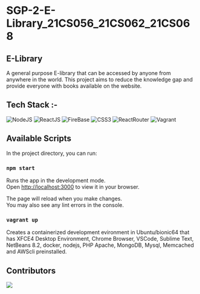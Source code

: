# SGP-2-E-Library_21CS056_21CS062_21CS068

<!-- ## Description -->

<h2>E-Library</h2>

A general purpose E-library that can be accessed by anyone from anywhere in the world. This project aims to reduce the knowledge gap and provide everyone with books available on the website.


## Tech Stack :-

![NodeJS](https://img.shields.io/badge/nodejs-100000?style=for-the-badge&logo=node.js&logoColor=FFFFFF&labelColor=669f64&color=669f64)
![ReactJS](https://img.shields.io/badge/reactJS-100000?style=for-the-badge&logo=react&logoColor=00DAFF&labelColor=FFFFFF&color=FFFFFF)
![FireBase](https://img.shields.io/badge/firebase-100000?style=for-the-badge&logo=firebase&logoColor=FFFFFF&labelColor=ffcb2c&color=ffcb2c)
![CSS3](https://img.shields.io/badge/CSS3-1572B6?style=for-the-badge&logo=css3&logoColor=white)
![ReactRouter](https://img.shields.io/badge/react_router-100000?style=for-the-badge&logo=react-router&logoColor=FFFFFF&labelColor=d0021b&color=d0021b)
![Vagrant](https://img.shields.io/badge/vagrant-100000?style=for-the-badge&logo=vagrant&logoColor=white&labelColor=1563ff&color=1563ff)


## Available Scripts

In the project directory, you can run:

### `npm start`

Runs the app in the development mode.\
Open [http://localhost:3000](http://localhost:3000) to view it in your browser.

The page will reload when you make changes.\
You may also see any lint errors in the console.

### `vagrant up`

Creates a containerized development evironment in Ubuntu/bionic64 that has XFCE4 Desktop Environment, Chrome Browser, VSCode, Sublime Text, NetBeans 8.2, docker, nodejs, PHP Apache, MongoDB, Mysql, Memcached and AWScli preinstalled.

## Contributors 

<a href="https://github.com/Joyshah62/E-Library/">
  <img src="https://contrib.rocks/image?repo=Joyshah62/E-Library" />
</a>
